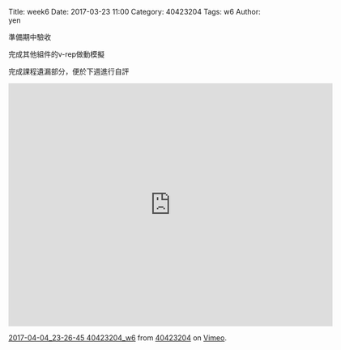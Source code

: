Title: week6
Date: 2017-03-23 11:00
Category: 40423204
Tags: w6
Author: yen

準備期中驗收
<!-- PELICAN_END_SUMMARY -->

<p>完成其他組件的v-rep做動模擬</p>
<p>完成課程遺漏部分，便於下週進行自評</p>
<iframe src="https://player.vimeo.com/video/211496479" width="640" height="480" frameborder="0" webkitallowfullscreen mozallowfullscreen allowfullscreen></iframe>
<p><a href="https://vimeo.com/211496479">2017-04-04_23-26-45 40423204_w6</a> from <a href="https://vimeo.com/user45523667">40423204</a> on <a href="https://vimeo.com">Vimeo</a>.</p>
